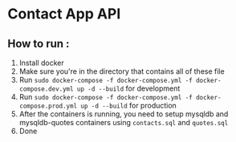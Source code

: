 # Contact App API

## How to run :
1. Install docker
2. Make sure you're in the directory that contains all of these file
3. Run `sudo docker-compose -f docker-compose.yml -f docker-compose.dev.yml up -d --build` for development
4. Run `sudo docker-compose -f docker-compose.yml -f docker-compose.prod.yml up -d --build` for production
5. After the containers is running, you need to setup mysqldb and mysqldb-quotes containers using `contacts.sql` and `quotes.sql`
6. Done
